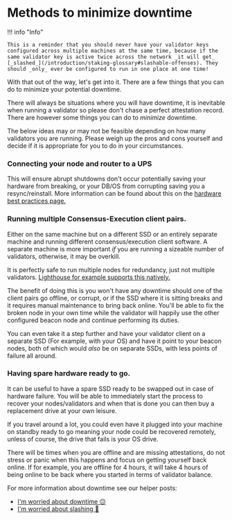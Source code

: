 # Methods to minimize downtime

!!! info "Info"

    This is a reminder that you should never have your validator keys configured across multiple machines at the same time, because if the same validator key is active twice across the network _it will get_ [_slashed_](/introduction/staking-glossary#slashable-offenses). They should _only_ ever be configured to run in one place at one time!


With that out of the way, let's get into it. There are a few things that you can do to minimize your potential downtime.&#x20;

There will always be situations where you will have downtime, it is inevitable when running a validator so please don't chase a perfect attestation record. There are however some things you can do to _minimize_ downtime.

The below ideas may or may not be feasible depending on how many validators you are running. Please weigh up the pros and cons yourself and decide if it is appropriate for you to do in your circumstances.

### Connecting your node and router to a UPS

This will ensure abrupt shutdowns don't occur potentially saving your hardware from breaking, or your DB/OS from corrupting saving you a resync/reinstall. More information can be found about this on the [hardware best practices page.](/hardware/hardware-best-practices)

### **Running multiple Consensus-Execution client pairs.**

Either on the same machine but on a different SSD or an entirely separate machine and running different consensus/execution client software. A separate machine is more important _if_ you are running a sizeable number of validators, otherwise, it may be overkill.

It is perfectly safe to run multiple nodes for redundancy, just not multiple validators. [Lighthouse for example supports this natively.](https://lighthouse-book.sigmaprime.io/redundancy.html)

The benefit of doing this is you won't have any downtime should one of the client pairs go offline, or corrupt, or if the SSD where it is sitting breaks and it requires manual maintenance to bring back online. You'll be able to fix the broken node in your own time while the validator will happily use the other configured beacon node and continue performing its duties.

You can even take it a step further and have your validator client on a separate SSD (For example, with your OS) and have it point to your beacon nodes, both of which would _also_ be on separate SSDs, with less points of failure all around.

### **Having spare hardware ready to go.**

It can be useful to have a spare SSD ready to be swapped out in case of hardware failure. You will be able to immediately start the process to recover your nodes/validators and when that is done you can then buy a replacement drive at your own leisure.

If you travel around a lot, you could even have it plugged into your machine on standby ready to go meaning your node could be recovered remotely, unless of course, the drive that fails is your OS drive.



There will be times when you are offline and are missing attestations, do not stress or panic when this happens and focus on getting yourself back online. If for example, you are offline for 4 hours, it will take 4 hours of being online to be back where you started in terms of validator balance.

For more information about downtime see our helper posts:&#x20;

* [I'm worried about downtime 😔](/help/downtime-explained)
* [I'm worried about slashing 🔪](/help/slashing-explained)

